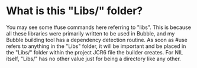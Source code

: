 # What is this "Libs/" folder?


You may see some #use commands here referring to "libs".
This is because all these libraries were primarily written to be used in Bubble, and my Bubble building tool has a dependency detection routine. As soon as #use refers to anything in the "Libs" folder, it will be important and be placed in the "Libs/" folder within the project JCR6 file the builder creates. For NIL itself, "Libs/" has no other value just for being a directory like any other.
